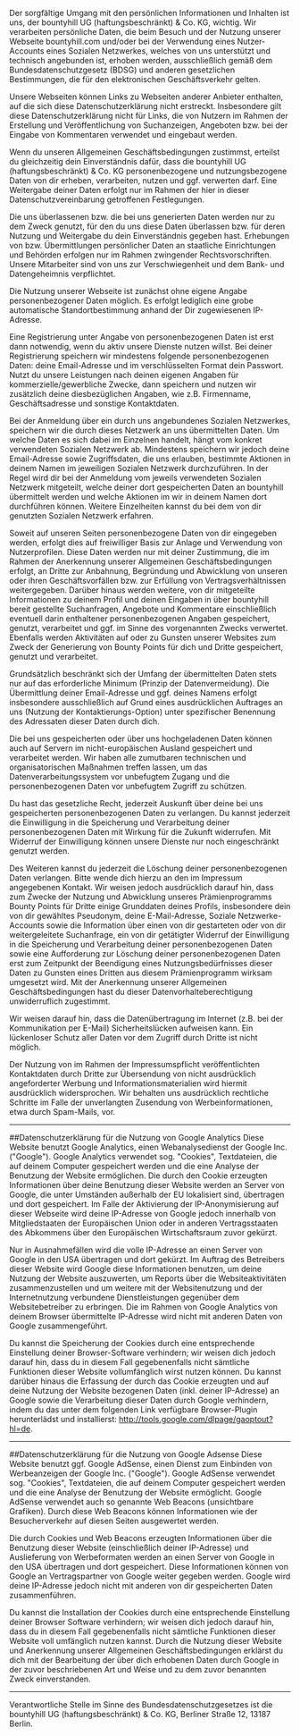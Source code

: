 Der sorgfältige Umgang mit den persönlichen Informationen und Inhalten ist uns, der bountyhill UG (haftungsbeschränkt) & Co. KG, wichtig. Wir verarbeiten persönliche Daten, die beim Besuch und der Nutzung unserer Webseite bountyhill.com und/oder bei der Verwendung eines Nutzer-Accounts eines Sozialen Netzwerkes, welches von uns unterstützt und technisch angebunden ist,  erhoben werden, ausschließlich gemäß dem Bundesdatenschutzgesetz (BDSG) und anderen gesetzlichen Bestimmungen, die für den elektronischen Geschäftsverkehr gelten.

Unsere Webseiten können Links zu Webseiten anderer Anbieter enthalten, auf die sich diese Datenschutzerklärung nicht erstreckt. Insbesondere gilt diese Datenschutzerklärung nicht für Links, die von Nutzern im Rahmen der Erstellung und Veröffentlichung von Suchanzeigen, Angeboten bzw. bei der Eingabe von Kommentaren verwendet und eingebaut werden.

Wenn du unseren Allgemeinen Geschäftsbedingungen zustimmst, erteilst du gleichzeitig dein Einverständnis dafür, dass die bountyhill UG (haftungsbeschränkt) & Co. KG personenbezogene und nutzungsbezogene Daten von dir erheben, verarbeiten, nutzen und ggf. verwerten darf. Eine Weitergabe deiner Daten erfolgt nur im Rahmen der hier in dieser Datenschutzvereinbarung getroffenen Festlegungen.

Die uns überlassenen bzw. die bei uns generierten Daten werden nur zu dem Zweck genutzt, für den du uns diese Daten überlassen bzw. für deren Nutzung und Weitergabe du dein Einverständnis gegeben hast. Erhebungen von bzw. Übermittlungen persönlicher Daten an staatliche Einrichtungen und Behörden erfolgen nur im Rahmen zwingender Rechtsvorschriften. Unsere Mitarbeiter sind von uns zur Verschwiegenheit und dem Bank- und Datengeheimnis verpflichtet.

Die Nutzung unserer Webseite ist zunächst ohne eigene Angabe personenbezogener Daten möglich. Es erfolgt lediglich eine grobe automatische Standortbestimmung anhand der Dir zugewiesenen IP-Adresse.

Eine Registrierung unter Angabe von personenbezogenen Daten ist erst dann notwendig, wenn du aktiv unsere Dienste nutzen willst. Bei deiner Registrierung speichern wir mindestens folgende personenbezogenen Daten: deine Email-Adresse und im verschlüsselten Format dein Passwort. Nutzt du unsere Leistungen nach deinen eigenen Angaben für kommerzielle/gewerbliche Zwecke, dann speichern und nutzen wir zusätzlich deine diesbezüglichen Angaben, wie z.B. Firmenname, Geschäftsadresse und sonstige Kontaktdaten.

Bei der Anmeldung über ein durch uns angebundenes Sozialen Netzwerkes, speichern wir die durch dieses Netzwerk an uns übermittelten Daten. Um welche Daten es sich dabei im Einzelnen handelt, hängt vom konkret verwendeten Sozialen Netzwerk ab. Mindestens speichern wir jedoch deine Email-Adresse sowie Zugriffsdaten, die uns erlauben, bestimmte Aktionen in deinem Namen im jeweiligen Sozialen Netzwerk durchzuführen. In der Regel wird dir bei der Anmeldung vom jeweils verwendeten Sozialen Netzwerk mitgeteilt, welche deiner dort gespeicherten Daten an bountyhill übermittelt werden und welche Aktionen im wir in deinem Namen dort durchführen können.
Weitere Einzelheiten kannst du bei dem von dir genutzten Sozialen Netzwerk erfahren.

Soweit auf unseren Seiten personenbezogene Daten von dir eingegeben werden, erfolgt dies auf freiwilliger Basis zur Anlage und Verwendung von Nutzerprofilen. Diese Daten werden nur mit deiner Zustimmung, die im Rahmen der Anerkennung unserer Allgemeinen Geschäftsbedingungen erfolgt, an Dritte zur Anbahnung, Begründung und Abwicklung von unseren oder ihren Geschäftsvorfällen bzw. zur Erfüllung von Vertragsverhältnissen weitergegeben. Darüber hinaus werden weitere, von dir mitgeteilte Informationen zu deinem Profil und deinen Eingaben in über bountyhill bereit gestellte Suchanfragen, Angebote und Kommentare einschließlich eventuell darin enthaltener personenbezogenen Angaben gespeichert, genutzt, verarbeitet und ggf. im Sinne des vorgenannten Zwecks verwertet.
Ebenfalls werden Aktivitäten auf oder zu Gunsten unserer Websites zum Zweck der Generierung von Bounty Points für dich und Dritte gespeichert, genutzt und verarbeitet.
 
Grundsätzlich beschränkt sich der Umfang der übermittelten Daten stets nur auf das erforderliche Minimum (Prinzip der Datenvermeidung). Die Übermittlung deiner Email-Adresse und ggf. deines Namens erfolgt insbesondere ausschließlich auf Grund eines ausdrücklichen Auftrages an uns (Nutzung der Kontaktierungs-Option) unter spezifischer Benennung des Adressaten dieser Daten durch dich.

Die bei uns gespeicherten oder über uns hochgeladenen Daten können auch auf Servern im nicht-europäischen Ausland gespeichert und verarbeitet werden. Wir haben alle zumutbaren technischen und organisatorischen Maßnahmen treffen lassen, um das Datenverarbeitungssystem vor unbefugtem Zugang und die personenbezogenen Daten vor unbefugtem Zugriff zu schützen.

Du hast das gesetzliche Recht, jederzeit Auskunft über deine bei uns gespeicherten personenbezogenen Daten zu verlangen.
Du kannst jederzeit die Einwilligung in die Speicherung und Verarbeitung deiner personenbezogenen Daten mit Wirkung für die Zukunft widerrufen. Mit Widerruf der Einwilligung können unsere Dienste  nur noch eingeschränkt genutzt werden.

Des Weiteren kannst du jederzeit die Löschung deiner personenbezogenen Daten verlangen. Bitte wende dich hierzu an den im Impressum angegebenen Kontakt.
Wir weisen jedoch ausdrücklich darauf hin, dass zum Zwecke der Nutzung und Abwicklung unseres Prämienprogramms Bounty Points für Dritte einige Grunddaten deines Profils, insbesondere dein von dir gewähltes Pseudonym, deine E-Mail-Adresse, Soziale Netzwerke-Accounts sowie die Information über einen von dir gestarteten oder von dir weitergeleitete Suchanfrage, ein von dir getätigter Widerruf der Einwilligung in die Speicherung und Verarbeitung deiner personenbezogenen Daten sowie eine Aufforderung zur Löschung deiner personenbezogenen Daten erst zum Zeitpunkt der Beendigung eines Nutzungsbedürfnisses dieser Daten zu Gunsten eines Dritten aus diesem Prämienprogramm wirksam umgesetzt wird. Mit der Anerkennung unserer Allgemeinen Geschäftsbedingungen hast du dieser Datenvorhalteberechtigung unwiderruflich zugestimmt.

Wir weisen darauf hin, dass die Datenübertragung im Internet (z.B. bei der Kommunikation per E-Mail) Sicherheitslücken aufweisen kann. Ein lückenloser Schutz aller Daten vor dem Zugriff durch Dritte ist nicht möglich.

Der Nutzung von im Rahmen der Impressumspflicht veröffentlichten Kontaktdaten durch Dritte zur Übersendung von nicht ausdrücklich angeforderter Werbung und Informationsmaterialien wird hiermit ausdrücklich widersprochen. Wir behalten uns ausdrücklich rechtliche Schritte im Falle der unverlangten Zusendung von Werbeinformationen, etwa durch Spam-Mails, vor.

*** 
##Datenschutzerklärung für die Nutzung von Google Analytics
Diese Website benutzt Google Analytics, einen Webanalysedienst der Google Inc. ("Google"). Google Analytics verwendet sog. "Cookies", Textdateien, die auf deinem Computer gespeichert werden und die eine Analyse der Benutzung der Website ermöglichen. Die durch den Cookie erzeugten Informationen über deine Benutzung dieser Website werden an Server von Google, die unter Umständen außerhalb der EU lokalisiert sind, übertragen und dort gespeichert. Im Falle der Aktivierung der IP-Anonymisierung auf dieser Webseite wird deine IP-Adresse von Google jedoch innerhalb von Mitgliedstaaten der Europäischen Union oder in anderen Vertragsstaaten des Abkommens über den Europäischen Wirtschaftsraum zuvor gekürzt.

Nur in Ausnahmefällen wird die volle IP-Adresse an einen Server von Google in den USA übertragen und dort gekürzt. Im Auftrag des Betreibers dieser Website wird Google diese Informationen benutzen, um deine Nutzung der Website auszuwerten, um Reports über die Websiteaktivitäten zusammenzustellen und um weitere mit der Websitenutzung und der Internetnutzung verbundene Dienstleistungen gegenüber dem Websitebetreiber zu erbringen. Die im Rahmen von Google Analytics von deinem Browser übermittelte IP-Adresse wird nicht mit anderen Daten von Google zusammengeführt.

Du kannst die Speicherung der Cookies durch eine entsprechende Einstellung deiner Browser-Software verhindern; wir weisen dich jedoch darauf hin, dass du in diesem Fall gegebenenfalls nicht sämtliche Funktionen dieser Website vollumfänglich wirst nutzen können. Du kannst darüber hinaus die Erfassung der durch das Cookie erzeugten und auf deine Nutzung der Website bezogenen Daten (inkl. deiner IP-Adresse) an Google sowie die Verarbeitung dieser Daten durch Google verhindern, indem du das unter dem folgenden Link verfügbare Browser-Plugin herunterlädst und installierst: http://tools.google.com/dlpage/gaoptout?hl=de.
 
***
##Datenschutzerklärung für die Nutzung von Google Adsense
Diese Website benutzt ggf. Google AdSense, einen Dienst zum Einbinden von Werbeanzeigen der Google Inc. ("Google"). Google AdSense verwendet sog. "Cookies", Textdateien, die auf deinem Computer gespeichert werden und die eine Analyse der Benutzung der Website ermöglicht. Google AdSense verwendet auch so genannte Web Beacons (unsichtbare Grafiken). Durch diese Web Beacons können Informationen wie der Besucherverkehr auf diesen Seiten ausgewertet werden.

Die durch Cookies und Web Beacons erzeugten Informationen über die Benutzung dieser Website (einschließlich deiner IP-Adresse) und Auslieferung von Werbeformaten werden an einen Server von Google in den USA übertragen und dort gespeichert. Diese Informationen können von Google an Vertragspartner von Google weiter gegeben werden. Google wird deine IP-Adresse jedoch nicht mit anderen von dir gespeicherten Daten zusammenführen.

Du kannst die Installation der Cookies durch eine entsprechende Einstellung deiner Browser Software verhindern; wir weisen dich jedoch darauf hin, dass du in diesem Fall gegebenenfalls nicht sämtliche Funktionen dieser Website voll umfänglich nutzen kannst. Durch die Nutzung dieser Website und Anerkennung unserer Allgemeinen Geschäftsbedingungen erklärst du dich mit der Bearbeitung der über dich erhobenen Daten durch Google in der zuvor beschriebenen Art und Weise und zu dem zuvor benannten Zweck einverstanden.
 
***
Verantwortliche Stelle im Sinne des Bundesdatenschutzgesetzes ist die bountyhill UG (haftungsbeschränkt) & Co. KG, Berliner Straße 12, 13187 Berlin.

